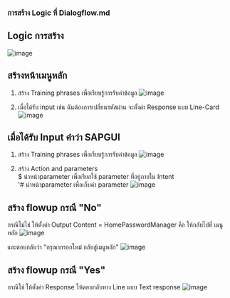 ### การสร้าง Logic ที่ Dialogflow.md

## Logic การสร้าง
![image](https://github.com/user-attachments/assets/efcb6bb9-d842-4898-8042-afc77939a060)

## สร้างหน้าเมนูหลัก
1. สร้าง Training phrases เพื่อเรียบรู้การรับค่าข้อมูล
   ![image](https://github.com/user-attachments/assets/9a619c2a-1c4a-4c89-9f4c-60cb81717cf8)

2. เมื่อได้รับ input เช่น ฉันต้องการเปลี่ยนรหัสผ่าน จะตั้งค่า Response แบบ Line-Card
   ![image](https://github.com/user-attachments/assets/7854915d-c76c-4455-98d6-c90242c605ee)

## เมื่อได้รับ Input คำว่า SAPGUI
1. สร้าง Training phrases เพื่อเรียบรู้การรับค่าข้อมูล
![image](https://github.com/user-attachments/assets/2217405a-2f83-4bef-bd9a-98b3e16976f7)

2. สร้าง Action and parameters <br />
$ นำหน้าparameter เพื่อเรียกใช้ parameter ที่อยู่ภายใน Intent<br />
'# นำหน้าparameter เพื่อเก็บค่า parameter
![image](https://github.com/user-attachments/assets/20668e80-dc7f-456e-934a-19022414bf6b)


## สร้าง flowup กรณี "No"
กรณีไม่ไช่ ให้ตั้งค่า Output Content = HomePasswordManager คือ ให้กลับไปที่ เมนูหลัก
![image](https://github.com/user-attachments/assets/38612267-bec1-42cb-9eb0-db524866bd20)

และตอบกลับว่า "กรุณากรอกใหม่ กลับสู่เมนูหลัก"
![image](https://github.com/user-attachments/assets/2160148a-1d1f-4c67-80e3-ab812e5e36c8)

## สร้าง flowup กรณี "Yes"
กรณีใช่ ให้ตั้งค่า Response ให้ตอบกลับทาง Line แบบ  Text response
![image](https://github.com/user-attachments/assets/7de6451e-dd28-4abd-b63b-1a0d8139322e)

